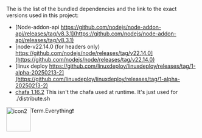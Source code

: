 The is the list of the bundled dependencies and the link to the exact versions used in this project:

- [Node-addon-api https://github.com/nodejs/node-addon-api/releases/tag/v8.3.1](https://github.com/nodejs/node-addon-api/releases/tag/v8.3.1)
- [node-v22.14.0 (for headers only) https://github.com/nodejs/node/releases/tag/v22.14.0](https://github.com/nodejs/node/releases/tag/v22.14.0)
- [linux deploy https://github.com/linuxdeploy/linuxdeploy/releases/tag/1-alpha-20250213-2](https://github.com/linuxdeploy/linuxdeploy/releases/tag/1-alpha-20250213-2)
- [chafa 1.16.2](https://github.com/hpjansson/chafa/releases/tag/1.16.2) This isn't the chafa used at runtime. It's just used for ./distribute.sh


<span style="display:flex; flex-flow: row; " ><img width="64" height="64" alt="icon2" src="https://github.com/user-attachments/assets/193584b6-90af-4ef8-85ce-c4a1b9562c1e" /> Term.Everything❗ </span>